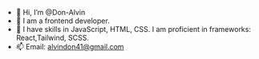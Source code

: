 - 👋 Hi, I’m @Don-Alvin
- 👀 I am a frontend developer.
- 🌱 I have skills in JavaScript, HTML, CSS. I am proficient in frameworks: React,Tailwind, SCSS.
- 📫 Email: alvindon41@gmail.com

<!---
Don-Alvin/Don-Alvin is a ✨ special ✨ repository because its `README.md` (this file) appears on your GitHub profile.
You can click the Preview link to take a look at your changes.
--->
